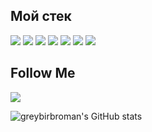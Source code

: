 ## Мой стек 

<img src="https://img.shields.io/badge/html-F5F5F5?style=for-the-badge&logo=html5&logoColor=ЦВЕТ ЛОГОТИПА"/> <img src="https://img.shields.io/badge/css-F5F5F5?style=for-the-badge&logo=css3&logoColor=0000FF"/> <img src="https://img.shields.io/badge/JavaScript-F5F5F5?style=for-the-badge&logo=JavaScript&logoColor=#F7DF1E"/> <img src="https://img.shields.io/badge/React-F5F5F5?style=for-the-badge&logo=React&logoColor=#61DAFB"/> <img src="https://img.shields.io/badge/Node.js-F5F5F5?style=for-the-badge&logo=Node.js&logoColor=#339933"/> <img src="https://img.shields.io/badge/Webpack-F5F5F5?style=for-the-badge&logo=Webpack&logoColor=#8DD6F9"/> <img src="https://img.shields.io/badge/git-F5F5F5?style=for-the-badge&logo=Git&logoColor=#F05032"/>

## Follow Me

[<img src="https://img.shields.io/badge/telegram-F5F5F5?style=for-the-badge&logo=telegram&logoColor=#26A5E4 target=_blank"/>](https://t.me/romfedorov)

![greybirbroman's GitHub stats](https://github-readme-stats.vercel.app/api?username=greybirbroman&theme=swift&show_icons=true&hide=stars,contribs)




